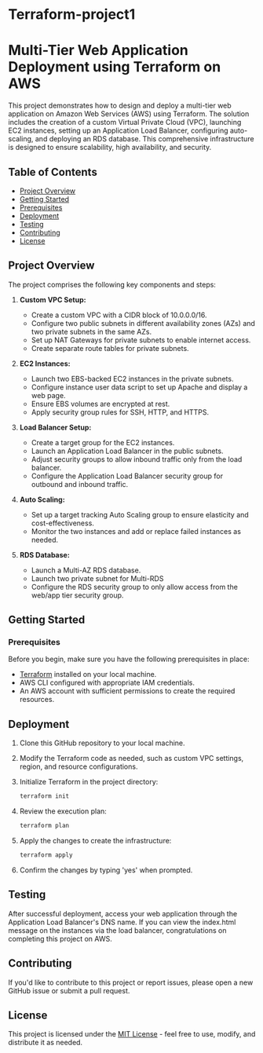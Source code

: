 # Terraform-project1
# Multi-Tier Web Application Deployment using Terraform on AWS

This project demonstrates how to design and deploy a multi-tier web application on Amazon Web Services (AWS) using Terraform. The solution includes the creation of a custom Virtual Private Cloud (VPC), launching EC2 instances, setting up an Application Load Balancer, configuring auto-scaling, and deploying an RDS database. This comprehensive infrastructure is designed to ensure scalability, high availability, and security.

## Table of Contents
- [Project Overview](#project-overview)
- [Getting Started](#getting-started)
- [Prerequisites](#prerequisites)
- [Deployment](#deployment)
- [Testing](#testing)
- [Contributing](#contributing)
- [License](#license)

## Project Overview
The project comprises the following key components and steps:

1. **Custom VPC Setup:**
   - Create a custom VPC with a CIDR block of 10.0.0.0/16.
   - Configure two public subnets in different availability zones (AZs) and two private subnets in the same AZs.
   - Set up NAT Gateways for private subnets to enable internet access.
   - Create separate route tables for private subnets.

2. **EC2 Instances:**
   - Launch two EBS-backed EC2 instances in the private subnets.
   - Configure instance user data script to set up Apache and display a web page.
   - Ensure EBS volumes are encrypted at rest.
   - Apply security group rules for SSH, HTTP, and HTTPS.

3. **Load Balancer Setup:**
   - Create a target group for the EC2 instances.
   - Launch an Application Load Balancer in the public subnets.
   - Adjust security groups to allow inbound traffic only from the load balancer.
   - Configure the Application Load Balancer security group for outbound and inbound traffic.

4. **Auto Scaling:**
   - Set up a target tracking Auto Scaling group to ensure elasticity and cost-effectiveness.
   - Monitor the two instances and add or replace failed instances as needed.

5. **RDS Database:**
   - Launch a Multi-AZ RDS database.
   - Launch two private subnet for Multi-RDS 
   - Configure the RDS security group to only allow access from the web/app tier security group.

## Getting Started

### Prerequisites
Before you begin, make sure you have the following prerequisites in place:

- [Terraform](https://www.terraform.io/) installed on your local machine.
- AWS CLI configured with appropriate IAM credentials.
- An AWS account with sufficient permissions to create the required resources.

## Deployment

1. Clone this GitHub repository to your local machine.

2. Modify the Terraform code as needed, such as custom VPC settings, region, and resource configurations.

3. Initialize Terraform in the project directory:
   ```bash
   terraform init
   ```

4. Review the execution plan:
   ```bash
   terraform plan
   ```

5. Apply the changes to create the infrastructure:
   ```bash
   terraform apply
   ```

6. Confirm the changes by typing 'yes' when prompted.

## Testing

After successful deployment, access your web application through the Application Load Balancer's DNS name. If you can view the index.html message on the instances via the load balancer, congratulations on completing this project on AWS.

## Contributing

If you'd like to contribute to this project or report issues, please open a new GitHub issue or submit a pull request.

## License

This project is licensed under the [MIT License](LICENSE) - feel free to use, modify, and distribute it as needed.
